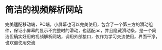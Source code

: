 # 简洁的视频解析网站

完美适配移动端，PC端，小屏幕也可以完美使用，包含了一个第三方的滑动组件，保证小屏幕的显示不完整时的滑动，也适配pc，并且隐藏滑动条，是一个简洁但确实好用的视频解析网站，调用外部接口，仅作为学习交流使用，界面干净，也欢迎使用交流